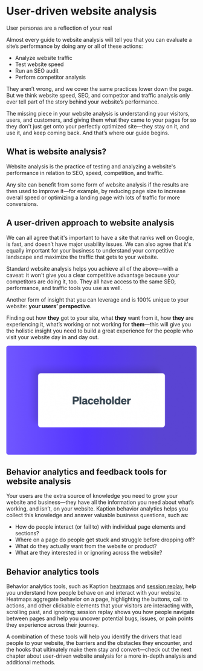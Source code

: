 # User-driven website analysis

User personas are a reflection of your real

Almost every guide to website analysis will tell you that you can evaluate a site’s performance by doing any or all of these actions:

- Analyze website traffic
- Test website speed
- Run an SEO audit
- Perform competitor analysis

They aren’t wrong, and we cover the same practices lower down the page. But we think website speed, SEO, and competitor and traffic analysis only ever tell part of the story behind your website’s performance.

The missing piece in your website analysis is understanding your visitors, users, and customers, and giving them what they came to your pages for so they don't just get onto your perfectly optimized site—they stay on it, and use it, and keep coming back. And that’s where our guide begins.

<!-- ![](./placeholder.jpg "placeholder") -->

## What is website analysis?

Website analysis is the practice of testing and analyzing a website's performance in relation to SEO, speed, competition, and traffic.

Any site can benefit from some form of website analysis if the results are then used to improve it—for example, by reducing page size to increase overall speed or optimizing a landing page with lots of traffic for more conversions.

## A user-driven approach to website analysis

We can all agree that it's important to have a site that ranks well on Google, is fast, and doesn’t have major usability issues. We can also agree that it's equally important for your business to understand your competitive landscape and maximize the traffic that gets to your website.

Standard website analysis helps you achieve all of the above—with a caveat: it won't give you a clear competitive advantage because your competitors are doing it, too. They all have access to the same SEO, performance, and traffic tools you use as well.

Another form of insight that you can leverage and is 100% unique to your website: **your users’ perspective**.

Finding out how **they** got to your site, what **they** want from it, how **they** are experiencing it, what’s working or not working for **them**—this will give you the holistic insight you need to build a great experience for the people who visit your website day in and day out.

![](./placeholder.jpg "A user-centric list of website analysis methods")

## Behavior analytics and feedback tools for website analysis

Your users are the extra source of knowledge you need to grow your website and business—they have all the information you need about what’s working, and isn’t, on your website. Kaption behavior analytics helps you collect this knowledge and answer valuable business questions, such as:

- How do people interact (or fail to) with individual page elements and sections?
- Where on a page do people get stuck and struggle before dropping off?
- What do they actually want from the website or product?
- What are they interested in or ignoring across the website?

## Behavior analytics tools

Behavior analytics tools, such as Kaption [heatmaps](/heatmaps) and [session replay](/session-replay), help you understand how people behave on and interact with your website. Heatmaps aggregate behavior on a page, highlighting the buttons, call to actions, and other clickable elements that your visitors are interacting with, scrolling past, and ignoring; session replay shows you how people navigate between pages and help you uncover potential bugs, issues, or pain points they experience across their journey.

<!-- ![](./placeholder.jpg "placeholder") -->

A combination of these tools will help you identify the drivers that lead people to your website, the barriers and the obstacles they encounter, and the hooks that ultimately make them stay and convert—check out the next chapter about user-driven website analysis for a more in-depth analysis and additional methods.
